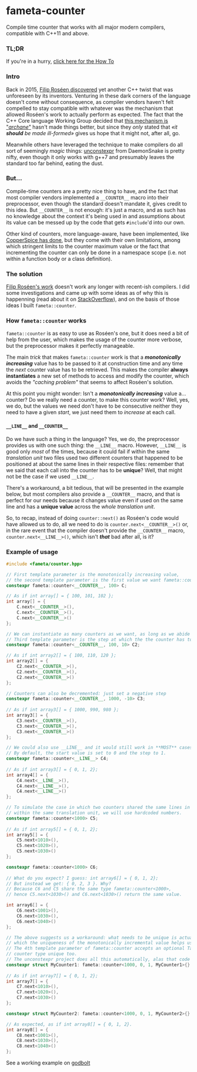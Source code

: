 # fameta-counter
Compile time counter that works with all major modern compilers, compatible with C++11 and above.

### TL;DR
If you're in a hurry, [click here for the How To](#example-of-usage)

### Intro
Back in 2015, [Filip Roséen discovered](http://b.atch.se/posts/constexpr-counter/) yet another C++ twist that was unforeseen by its inventors. Venturing in these dark corners of the language doesn't come without consequence, as compiler vendors haven't felt compelled to stay compatible with whatever was the mechanism that allowed Roséen's work to actually perform as expected. The fact that the C++ Core language Working Group decided that [this mechanism is "_archane_"](http://www.open-std.org/jtc1/sc22/wg21/docs/cwg_active.html#2118) hasn't made things better, but since they _only_ stated that _«it **should** be made ill-formed»_ gives us hope that it might not, after all, go.

Meanwhile others have leveraged the technique to make compilers do all sort of seemingly _magic_ things: [unconstexpr](https://github.com/DaemonSnake/unconstexpr) from DaemonSnake is pretty nifty, even though it only works with g++7 and presumably leaves the standard too far behind, eating the dust.

### But...
Compile-time counters are a pretty nice thing to have, and the fact that most compiler vendors implemented a `__COUNTER__` macro into their preprocessor, even though the standard doesn't mandate it, gives credit to this idea. But `__COUNTER__` is not enough: it's just a macro, and as such has no knowledge about the context it's being used in and assumptions about its value can be messed up by the code that gets `#include`'d into our own. 

Other kind of counters, more language-aware, have been implemented, like [CopperSpice has done](https://www.youtube.com/watch?v=lCDA3xaLnDg), but they come with their own limitations, among which stringent limits to the counter maximum value or the fact that incrementing the counter can only be done in a namespace scope (i.e. not within a function body or a class definition).

### The solution
[Filip Roséen's work](http://b.atch.se/posts/constexpr-counter/) doesn't work any longer with recent-ish compilers. I did some investigations and came up with some ideas as of why this is happenning (read about it on [StackOverflow](https://stackoverflow.com/questions/60082260/c-compile-time-counters-revisited)), and on the basis of those ideas I built `fameta::counter`.

### How `fameta::counter` works
`fameta::counter` is as easy to use as Roséen's one, but it does need a bit of help from the user, which makes the usage of the counter more verbose, but the preprocessor makes it perfectly manageable.

The main _trick_ that makes `fameta::counter` work is that a ___monotonically increasing___ value has to be passed to it at construction time and any time the _next_ counter value has to be retrieved. This makes the compiler **always instantiates** a new set of methods to access and modify the counter, which avoids the _"caching problem"_ that seems to affect Roséen's solution.

At this point you might wonder: Isn't a ___monotonically increasing___ value a... counter? Do we really need a counter, to make this counter work? Well, yes, we do, but the values we need don't have to be consecutive neither they need to have a given _start_, we just need them to _increase_ at each call.

#### `__LINE__` and `__COUNTER__`
Do we have such a thing in the language? Yes, we do, the preprocessor provides us with one such thing: the `__LINE__` macro. However, `__LINE__` is good only _most_ of the times, because it could fail if within the same _translation unit_ two files used two different counters that happened to be positioned at about the same lines in their respective files: remember that we said that each call into the counter has to be __unique__? Well, that might not be the case if we used `__LINE__`. 

There's a workaround, a bit tedious, that will be presented in the example below, but most compilers also provide a `__COUNTER__` macro, and that is perfect for our needs because it changes value even if used on the same line and has a __unique value__ across the _whole translation unit_.

So, to recap, instead of doing `counter::next()` as Roséen's code would have allowed us to do, all we need to do is `counter.next<__COUNTER__>()` or, in the rare event that the compiler doesn't provide the `__COUNTER__` macro, `counter.next<__LINE__>()`, which isn't ___that___ bad after all, is it?

### Example of usage

```cpp
#include <fameta/counter.hpp>

// First template parameter is the monotonically increasing value, 
// the second template parameter is the first value we want fameta::counter::next() to return.
constexpr fameta::counter<__COUNTER__, 100> C;

// As if int array[] = { 100, 101, 102 };
int array[] = {
    C.next<__COUNTER__>(), 
    C.next<__COUNTER__>(),
    C.next<__COUNTER__>()
};

// We can instantiate as many counters as we want, as long as we abide by the contract.
// Third template parameter is the step at which the the counter has to be incremented.
constexpr fameta::counter<__COUNTER__, 100, 10> C2;

// As if int array2[] = { 100, 110, 120 };
int array2[] = {
    C2.next<__COUNTER__>(),
    C2.next<__COUNTER__>(),
    C2.next<__COUNTER__>()
};

// Counters can also be decremented: just set a negative step
constexpr fameta::counter<__COUNTER__, 1000, -10> C3;
 
// As if int array3[] = { 1000, 990, 980 };
int array3[] = {
    C3.next<__COUNTER__>(),
    C3.next<__COUNTER__>(),
    C3.next<__COUNTER__>()
};

// We could also use __LINE__ and it would still work in **MOST** cases.
// By default, the start value is set to 0 and the step to 1.
constexpr fameta::counter<__LINE__> C4;
 
// As if int array3[] = { 0, 1, 2};
int array4[] = {
    C4.next<__LINE__>(),
    C4.next<__LINE__>(),
    C4.next<__LINE__>()
};

// To simulate the case in which two counters shared the same lines in two different files
// within the same translation unit, we will use hardcoded numbers.
constexpr fameta::counter<1000> C5;
 
// As if int array5[] = { 0, 1, 2};
int array5[] = {
    C5.next<1010>(),
    C5.next<1020>(),
    C5.next<1030>()
};

constexpr fameta::counter<1000> C6;
 
// What do you expect? I guess: int array6[] = { 0, 1, 2};
// But instead we get: { 0, 2, 3 }. Why? 
// Because C6 and C5 share the same type fameta::counter<1000>, 
// hence C5.next<1030>() and C6.next<1030>() return the same value.

int array6[] = {
    C6.next<1001>(),
    C6.next<1030>(),
    C6.next<1040>()
};

// The above suggests us a workaround: what needs to be unique is actually the counter type,
// which the uniqueness of the monotonically incremental value helps us achieve. But there's another way.
// The 4th template parameter of fameta::counter accepts an optional Tag type, that, if unique, makes the
// counter type unique too.
// The unconstexpr project does all this automatically, alas that code won't work on anything but g++7.
constexpr struct MyCounter1: fameta::counter<1000, 0, 1, MyCounter1>{} C7;
 
// As if int array7[] = { 0, 1, 2};
int array7[] = {
    C7.next<1010>(),
    C7.next<1020>(),
    C7.next<1030>()
};

constexpr struct MyCounter2: fameta::counter<1000, 0, 1, MyCounter2>{} C8;

// As expected, as if int array8[] = { 0, 1, 2}.
int array8[] = {
    C8.next<1001>(),
    C8.next<1030>(),
    C8.next<1040>()
};

```

See a working example on [godbolt](https://godbolt.org/z/YAJRx_)
